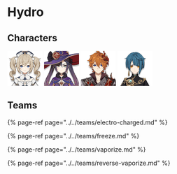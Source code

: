 # Hydro

## Characters

![](../../.gitbook/assets/ui_avataricon_barbara.png) ![](../../.gitbook/assets/ui_avataricon_mona.png) ![](../../.gitbook/assets/ui_avataricon_tartaglia.png) ![](../../.gitbook/assets/ui_avataricon_xingqiu.png) 

## Teams

{% page-ref page="../../teams/electro-charged.md" %}

{% page-ref page="../../teams/freeze.md" %}

{% page-ref page="../../teams/vaporize.md" %}

{% page-ref page="../../teams/reverse-vaporize.md" %}



